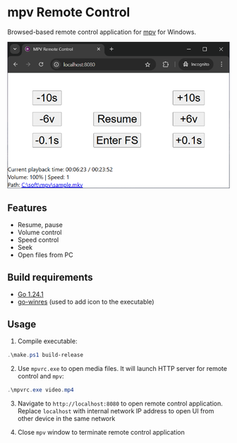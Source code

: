 # mpv Remote Control

Browsed-based remote control application for [mpv](https://mpv.io/) for Windows.

![UI](screenshots/ui.png)

## Features

- Resume, pause
- Volume control
- Speed control
- Seek
- Open files from PC

## Build requirements

- [Go 1.24.1](https://go.dev/dl/)
- [go-winres](https://github.com/tc-hib/go-winres/releases) (used to add icon to the executable)

## Usage

1. Compile executable:

```powershell
.\make.ps1 build-release
```

2. Use `mpvrc.exe` to open media files. It will launch HTTP server for remote control and `mpv`:

```powershell
.\mpvrc.exe video.mp4
```

3. Navigate to `http://localhost:8080` to open remote control application. Replace `localhost` with internal network IP address to open UI from other device in the same network

4. Close `mpv` window to terminate remote control application
